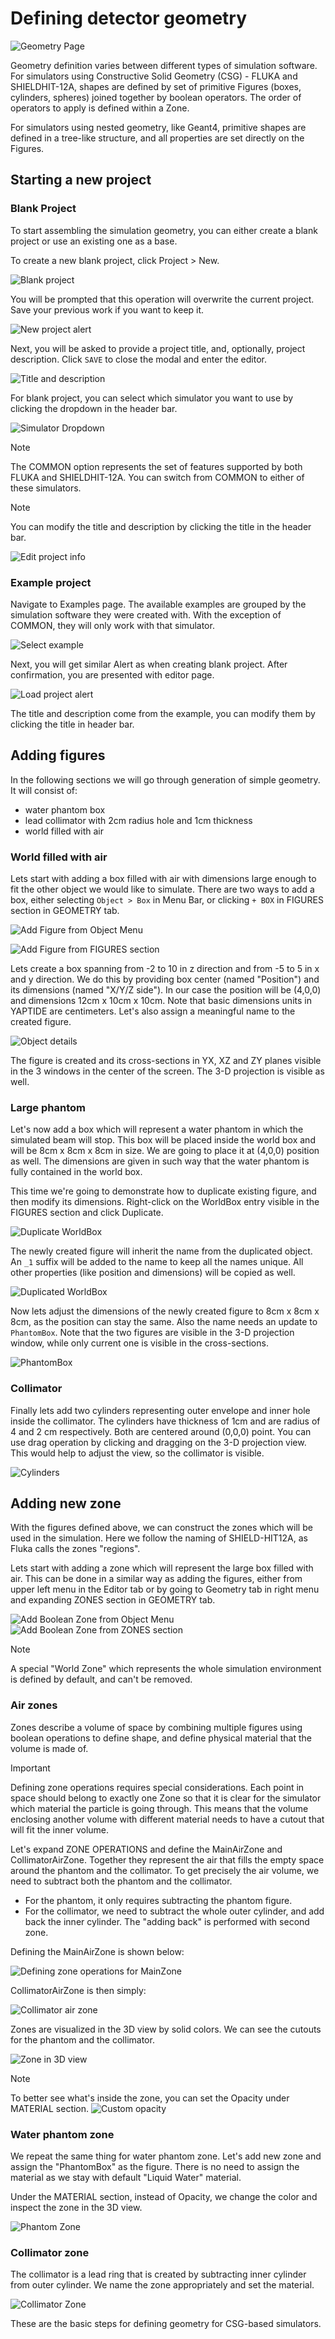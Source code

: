 # Defining detector geometry

![Geometry Page](assets/geometry/geometry.png)

Geometry definition varies between different types of simulation software. For simulators using Constructive Solid Geometry (CSG) - FLUKA and SHIELDHIT-12A,
shapes are defined by set of primitive Figures (boxes, cylinders, spheres) joined together by boolean operators. The order of operators to apply is defined
within a Zone.

For simulators using nested geometry, like Geant4, primitive shapes are defined in a tree-like structure, and all properties are set directly on the Figures.

## Starting a new project

### Blank Project

To start assembling the simulation geometry, you can either create a blank project or use an existing one as a base.

To create a new blank project, click Project > New.

![Blank project](assets/geometry/blank_project.png)

You will be prompted that this operation will overwrite the current project. Save your previous work if you want to keep it.

![New project alert](assets/geometry/new_project_alert.png)

Next, you will be asked to provide a project title, and, optionally, project description. Click `SAVE` to close the modal and enter the editor.

![Title and description](assets/geometry/project_info.png)

For blank project, you can select which simulator you want to use by clicking the dropdown in the header bar.

![Simulator Dropdown](assets/geometry/select_simulator.gif)

> [!NOTE]
> The COMMON option represents the set of features supported by both FLUKA and SHIELDHIT-12A. You can switch from COMMON
> to either of these simulators.

> [!NOTE]
> You can modify the title and description by clicking the title in the header bar.
>
> ![Edit project info](assets/geometry/edit_project_info.gif)

### Example project

Navigate to Examples page. The available examples are grouped by the simulation software they were created with.
With the exception of COMMON, they will only work with that simulator.

![Select example](assets/geometry/examples.png)

Next, you will get similar Alert as when creating blank project. After confirmation, you are presented with editor page.

![Load project alert](assets/geometry/load_project_alert.png)

The title and description come from the example, you can modify them by clicking the title in header bar.

## Adding figures

In the following sections we will go through generation of simple geometry. It will consist of:

- water phantom box
- lead collimator with 2cm radius hole and 1cm thickness
- world filled with air

### World filled with air

Lets start with adding a box filled with air with dimensions large enough to fit the other object we would like to simulate.
There are two ways to add a box, either selecting `Object > Box` in Menu Bar, or clicking `+ BOX` in FIGURES section in GEOMETRY tab.

![Add Figure from Object Menu](assets/geometry/menu_object_add.png)

![Add Figure from FIGURES section](assets/geometry/figures_add.png)

Lets create a box spanning from -2 to 10 in z direction and from -5 to 5 in x and y direction.
We do this by providing box center (named "Position") and its dimensions (named "X/Y/Z side").
In our case the position will be (4,0,0)  and dimensions 12cm x 10cm x 10cm.
Note that basic dimensions units in YAPTIDE are centimeters.
Let's also assign a meaningful name to the created figure.

![Object details](assets/geometry/object_details.png)

The figure is created and its cross-sections in YX, XZ and ZY planes visible in the 3 windows in the center of the screen. 
The 3-D projection is visible as well.

### Large phantom 

Let's now add a box which will represent a water phantom in which the simulated beam will stop.
This box will be placed inside the world box and will be 8cm x 8cm x 8cm in size.
We are going to place it at (4,0,0) position as well.
The dimensions are given in such way that the water phantom is fully contained in the world box.

This time we're going to demonstrate how to duplicate existing figure, and then modify its dimensions.
Right-click on the WorldBox entry visible in the FIGURES section and click Duplicate.

![Duplicate WorldBox](assets/geometry/duplicate.png)

The newly created figure will inherit the name from the duplicated object. An `_1` suffix will be added to the name to keep all the names unique.
All other properties (like position and dimensions) will be copied as well.

![Duplicated WorldBox](assets/geometry/duplicated.png)

Now lets adjust the dimensions of the newly created figure to 8cm x 8cm x 8cm, as the position can stay the same.
Also the name needs an update to `PhantomBox`.
Note that the two figures are visible in the 3-D projection window, while only current one is visible in the cross-sections.

![PhantomBox](assets/geometry/phantom_box.png)

### Collimator

Finally lets add two cylinders representing outer envelope and inner hole inside the collimator.
The cylinders have thickness of 1cm and are radius of 4 and 2 cm respectively.
Both are centered around (0,0,0) point.
You can use drag operation by clicking and dragging on the 3-D projection view. This would help to adjust the view, so the collimator is visible.

![Cylinders](assets/geometry/cylinders.png)

## Adding new zone

With the figures defined above, we can construct the zones which will be used in the simulation.
Here we follow the naming of SHIELD-HIT12A, as Fluka calls the zones "regions".

Lets start with adding a zone which will represent the large box filled with air.
This can be done in a similar way as adding the figures, either from upper left menu in the Editor tab
or by going to Geometry tab in right menu and expanding ZONES section in GEOMETRY tab.


![Add Boolean Zone from Object Menu](assets/geometry/menu_boolean_zone_add.png)
![Add Boolean Zone from ZONES section](assets/geometry/boolean_zone_add.png)

> [!NOTE]
> A special "World Zone" which represents the whole simulation environment is defined by default, and can't be removed.

### Air zones

Zones describe a volume of space by combining multiple figures using boolean operations to define shape,
and define physical material that the volume is made of.

> [!IMPORTANT]
> Defining zone operations requires special considerations. Each point in space should belong to exactly
> one Zone so that it is clear for the simulator which material the particle is going through.
> This means that the volume enclosing another volume with different material needs to have a cutout that will fit the inner volume.

Let's expand ZONE OPERATIONS and define the MainAirZone and CollimatorAirZone.
Together they represent the air that fills the empty space around the phantom and the collimator.
To get precisely the air volume, we need to subtract both the phantom and the collimator.
- For the phantom, it only requires subtracting the phantom figure.
- For the collimator, we need to subtract the whole outer cylinder, and add back the inner cylinder. The "adding back"
is performed with second zone.

Defining the MainAirZone is shown below:

![Defining zone operations for MainZone](assets/geometry/zone_operations.gif)

CollimatorAirZone is then simply:

![Collimator air zone](assets/geometry/collimator_air_zone.png)

Zones are visualized in the 3D view by solid colors. We can see the cutouts for the phantom and the collimator.

![Zone in 3D view](assets/geometry/zone_vis.png)

> [!NOTE]
> To better see what's inside the zone, you can set the Opacity under MATERIAL section.
> ![Custom opacity](assets/geometry/custom_opacity.png)

### Water phantom zone

We repeat the same thing for water phantom zone. Let's add new zone and assign the "PhantomBox" as the figure.
There is no need to assign the material as we stay with default "Liquid Water" material.

Under the MATERIAL section, instead of Opacity, we change the color and inspect the zone in the 3D view.

![Phantom Zone](assets/geometry/phantom_zone.png)

### Collimator zone

The collimator is a lead ring that is created by subtracting inner cylinder from outer cylinder.
We name the zone appropriately and set the material.

![Collimator Zone](assets/geometry/collimator_zone.png)

These are the basic steps for defining geometry for CSG-based simulators.